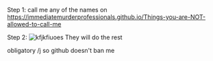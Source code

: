 Step 1: call me any of the names on https://immediatemurderprofessionals.github.io/Things-you-are-NOT-allowed-to-call-me

Step 2: ![kfjkfiuoes](https://github.com/ImmediateMurderProfessionals/How-to-die-in-one-easy-step/assets/156855194/031d41c7-8e8c-4658-8d9f-a127f053e36f) They will do the rest

obligatory /j so github doesn't ban me
